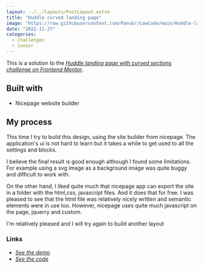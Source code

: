 ```yaml
---
layout: ../../layouts/PostLayout.astro
title: "Huddle curved landing page"
image: "https://raw.githubusercontent.com/PanuGr/LowCode/main/Huddle-landing-page/screenshot.jpg"
date: "2022-11-27"
categories:
  - challenges
  - junior
---
```


This is a solution to the <ins>*[Huddle landing page with curved sections challenge on Frontend Mentor](https://www.frontendmentor.io/challenges/huddle-landing-page-with-curved-sections-5ca5ecd01e82137ec91a50f2)</ins>*.

## Built with
- Nicepage website builder

## My process

This time I try to build this design, using the site builder from nicepage.
The application's ui is not hard to learn but it takes a while to get used to all the settings and blocks. 

I believe the final result is good enough although I found some limitations. For example using a svg image as a background image was quite buggy and difficult to work with.

On the other hand, I liked quite much that nicepage app can export the site in a folder with the html,css, javascript files. And it does that for free.
I was pleased to see that the html file was relatively nicely written and semantic elements were in use too. However, nicepage uses quite much javascript on the page, jquerry and custom.

I'm relatively pleased and I will try again to build another layout

### Links
- *<ins>[See the demo](https://panugr.github.io/LowCode/Huddle-landing-page/)</ins>*
- *<ins>[See the code](https://github.com/PanuGr/LowCode/tree/main/Huddle-landing-page)</ins>*